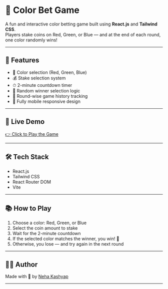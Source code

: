 # 🎨 Color Bet Game

A fun and interactive color betting game built using **React.js** and **Tailwind CSS**.  
Players stake coins on Red, Green, or Blue — and at the end of each round, one color randomly wins!

---

## 🚀 Features

- 🎯 Color selection (Red, Green, Blue)
- 💰 Stake selection system
- ⏱ 2-minute countdown timer
- 🥇 Random winner selection logic
- 🧾 Round-wise game history tracking
- 📱 Fully mobile responsive design

---

## 🔗 Live Demo

[👉 Click to Play the Game](https://color-bet-game.netlify.app/)

---

## 🛠 Tech Stack

- React.js
- Tailwind CSS
- React Router DOM
- Vite


---

## 📚 How to Play

1. Choose a color: Red, Green, or Blue  
2. Select the coin amount to stake  
3. Wait for the 2-minute countdown  
4. If the selected color matches the winner, you win! 🎉  
5. Otherwise, you lose — and try again in the next round

---

## 🧑‍💻 Author

Made with 💙 by [Neha Kashyap](https://www.linkedin.com/in/neha-kashyap-999930275)

---
